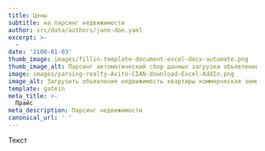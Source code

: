 ```yaml
---
title: Цены
subtitle: на парсинг недвижимости
author: src/data/authors/jane-doe.yaml
excerpt: >-
  -
date: '2100-01-03'
thumb_image: images/fillin-template-document-excel-docx-automate.png
thumb_image_alt: Парсинг автоматический сбор данных загрузка объявлений Авито ЦИАН недвижимость
image: images/parsing-realty-Avito-CIAN-download-Excel-AddIn.png
image_alt: Загрузить объявления недвижимость квартиры коммерческая земельные участки с Авито и ЦИАН
template: gatein
meta_title: >-
  Прайс
meta_description: Парсинг недвижимости
canonical_url: ' '
---
```

Текст
